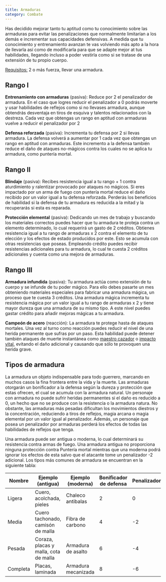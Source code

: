 ```yaml
---
title: Armaduras
category: Combate
---
```


Has decidido mejorar tanto tu aptitud como tu conocimiento sobre las armaduras para evitar las penalizaciones que normalmente limitarían a los demás e incrementar sus capacidades defensivas. A medida que tu conocimiento y entrenamiento avanzan te vas volviendo más apto a la hora de llevarla así como de modificarla para que se adapte mejor at tus habilidades, llegando incluso a poder vestirla como si se tratase de una extensión de tu propio cuerpo.

<u>Requisitos:</u> 2 o más fuerza, llevar una armadura.

## Rango I

**Entrenamiento con armaduras** (pasiva): Reduce por 2 el penalizador de armadura. En el caso que logres reducir el penalizador a 0 podrás moverte y usar habilidades de reflejos como si no llevases armadura, aunque obtendrás desventaja en tiros de esquiva y talentos relacionados con la destreza. Cada vez que obtengas un rango en aptitud con armaduras vuelve a reducir el penalizador por 2

**Defensa reforzada** (pasiva): Incrementa tu defensa por 2 si llevas armadura. La defensa volverá a aumentar por 1 cada vez que obtengas un rango en aptitud con armaduras. Este incremento a la defensa también reduce el daño de ataques no-mágicos contra los cuales no se aplica tu armadura, como puntería mortal.

## Rango II

**Blindaje** (pasiva): Recibes resistencia igual a tu rango + 1 contra aturdimiento y ralentizar provocado por ataques no mágicos. Si eres impactado por un arma de fuego con puntería mortal reduce el daño recibido por un valor igual a tu defensa reforzada. Perderás los beneficios de habilidad si la defensa de tu armadura es reducida a la mitad y la recuperarás si esta es reparada.

**Protección elemental** (pasiva): Dedicando un mes de trabajo y buscando los materiales correctos puedes hacer que tu armadura te proteja contra un elemento determinado, lo cual requerirá un gasto de 2 créditos. Obtienes resistencia igual a tu rango de armaduras x 2 contra el elemento de tu elección y los efectos de estado producidos por este. Esto se acumula con otras resistencias que poseas. Empleando crédito puedes recibir resistencias adicionales para tu armadura, lo cual te cuesta 2 créditos adicionales y cuenta como una mejora de armaduras.

## Rango III

**Armadura infundida** (pasiva): Tu armadura actúa como extensión de tu cuerpo y se infunde de tu poder mágico. Para ello debes pasarte un mes obteniendo materiales especiales para fabricar una armadura mágica, un proceso que te cuesta 3 créditos. Una armadura mágica incrementa tu resistencia mágica por un valor igual a tu rango de armaduras x 2 y tiene mayor dureza que una armadura de su mismo tipo. A este nivel puedes gastar crédito para añadir mejoras mágicas a tu armadura.

**Campeón de acero** (reacción): La armadura te protege hasta de ataques mortales. Una vez al turno como reacción puedes reducir el nivel de una herida permanente que sufras por un paso. Esta habilidad puede detener también ataques de muerte instantánea como [maestro cazador](https://raldamain.com/rules/Rangos/Combate/rastrear.html#rango-v) o [impacto vital](https://raldamain.com/rules/Rangos/Armas/arcos.html#rango-v), evitando el daño adicional y causando que sólo te provoquen una herida grave.

## Tipos de armadura

La armadura un objeto indispensable para todo guerrero, marcando en muchos casos la fina frontera entre la vida y la muerte. Las armaduras otorgarán un bonificador a la defensa según la dureza y protección que estas ofrecen, el cual se acumula con la armadura natural. Un personaje con armadura no puede sufrir heridas permanentes si el daño es reducido a 0, un hecho que no se produce con la resistencia o la armadura natura. No obstante, las armaduras más pesadas dificultan los movimientos diestros y la concentración, reduciendo a tiros de reflejos, magia arcana o magia elemental por un valor igual al penalizador. Además, un personaje que posea un penalizador por armaduras perderá los efectos de todas las habilidades de reflejos que tenga. 

Una armadura puede ser antigua o moderna, lo cual determinará su resistencia contra armas de fuego. Una armadura antigua no proporciona ninguna protección contra Puntería mortal mientras que una moderna podrá ignorar los efectos de esta salvo que el atacante tome un penalizador -2 adicional. Los tipos más comunes de armadura se encuentran en la siguiente tabla:

| Nombre   | Ejemplo (antigua)                     | Ejemplo (moderna)   | Bonificador de defensa | Penalizador |
| -------- | ------------------------------------- | ------------------- | ---------------------- | ----------- |
| Ligera   | Cuero, acolchada, pieles              | Chaleco antibalas   | 2                      | 0           |
| Media    | Cuero tachonado, camisón de malla     | Fibra de carbono    | 4                      | -2          |
| Pesada   | Coraza, placas y malla, cota de malla | Armadura de asalto  | 6                      | -4          |
| Completa | Placas, laminada                      | Armadura mecanizada | 8                      | -6          |
